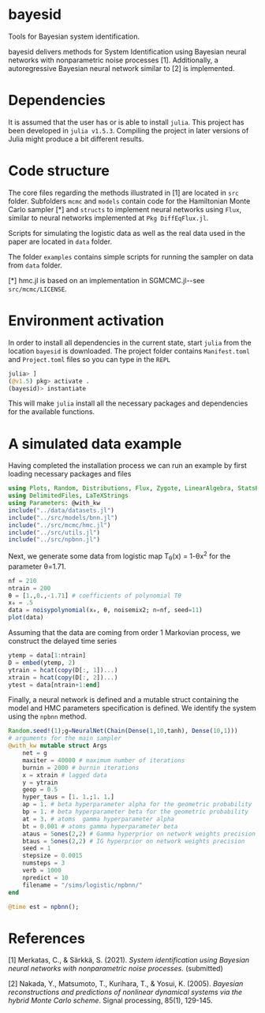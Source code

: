 # bayesid
Tools for Bayesian system identification.

bayesid delivers methods for System Identification using Bayesian neural networks with nonparametric noise processes [1]. Additionally, a autoregressive Bayesian neural network similar to [2] is implemented.

# Dependencies
It is assumed that the user has or is able to install ```julia```. This project has been developed in ```julia v1.5.3```. Compiling the project in later versions of Julia might produce a bit different results.

# Code structure
The core files regarding the methods illustrated in [1] are located in ```src``` folder. Subfolders ```mcmc``` and ```models``` contain code for the Hamiltonian Monte Carlo sampler [*] and ```structs``` to implement neural networks using ```Flux```, similar to neural networks implemented at ```Pkg DiffEqFlux.jl```.

Scripts for simulating the logistic data as well as the real data used in the paper are located in ```data``` folder.

The folder ```examples``` contains simple scripts for running the sampler on data from ```data``` folder.

[*] hmc.jl is based on an implementation in SGMCMC.jl--see ```src/mcmc/LICENSE```.

# Environment activation
In order to install all dependencies in the current state, start ```julia``` from the location
```bayesid```  is downloaded.
The project folder contains ```Manifest.toml``` and ```Project.toml``` files so you can type in the ```REPL```

```julia
julia> ]
(@v1.5) pkg> activate .
(bayesid)> instantiate
```
This will make ```julia``` install all the necessary packages and dependencies for the available functions.

# A simulated data example
Having completed the installation process we can run an example by first loading necessary packages and files
```julia
using Plots, Random, Distributions, Flux, Zygote, LinearAlgebra, StatsBase, StatsPlots, KernelDensity
using DelimitedFiles, LaTeXStrings
using Parameters: @with_kw
include("../data/datasets.jl")
include("../src/models/bnn.jl")
include("../src/mcmc/hmc.jl")
include("../src/utils.jl")
include("../src/npbnn.jl")
```

Next, we generate some data from logistic map     T<sub>&theta;</sub>(x) = 1-&theta;x<sup>2</sup> for the parameter &theta;=1.71.


```julia
nf = 210
ntrain = 200
θ = [1.,0.,-1.71] # coefficients of polynomial Tθ
x₀ = .5
data = noisypolynomial(x₀, θ, noisemix2; n=nf, seed=11)
plot(data)
```

Assuming that the data are coming from order 1 Markovian process, we construct the delayed time series
```julia
ytemp = data[1:ntrain]
D = embed(ytemp, 2)
ytrain = hcat(copy(D[:, 1])...)
xtrain = hcat(copy(D[:, 2])...)
ytest = data[ntrain+1:end]
```
Finally, a neural network is defined and a mutable struct containing the model and HMC parameters specification is defined. We identify the system using the ```npbnn``` method.

```julia
Random.seed!(1);g=NeuralNet(Chain(Dense(1,10,tanh), Dense(10,1)))
# arguments for the main sampler
@with_kw mutable struct Args
    net = g
    maxiter = 40000 # maximum number of iterations
    burnin = 2000 # burnin iterations
    x = xtrain # lagged data
    y = ytrain
    geop = 0.5
    hyper_taus = [1. 1.;1. 1.]
    ap = 1. # beta hyperparameter alpha for the geometric probability
    bp = 1. # beta hyperparameter beta for the geometric probability
    at = 3. # atoms  gamma hyperparameter alpha
    bt = 0.001 # atoms gamma hyperparameter beta
    ataus = 5ones(2,2) # Gamma hyperprior on network weights precision
    btaus = 5ones(2,2) # IG hyperprior on network weights precision
    seed = 1
    stepsize = 0.0015
    numsteps = 3
    verb = 1000
    npredict = 10
    filename = "/sims/logistic/npbnn/"
end

@time est = npbnn();
```
# References
[1] Merkatas, C., & Särkkä, S. (2021). *System identification using Bayesian neural networks with nonparametric noise processes.* (submitted)

[2] Nakada, Y., Matsumoto, T., Kurihara, T., & Yosui, K. (2005). *Bayesian reconstructions and predictions of nonlinear dynamical systems via the hybrid Monte Carlo scheme*. Signal processing, 85(1), 129-145.
